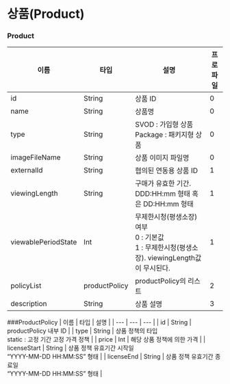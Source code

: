 # 상품(Product)


### Product
| 이름 | 타입 | 설명 | 프로파일 |
| --- | --- | --- | --- |
| id	 | String | 	상품 ID | 	0 | 
| name	 | String	 | 상품명	 | 0 | 
| type	 | String	 | SVOD : 가입형 상품</br>Package : 패키지형 상품 	 | 0 | 
| imageFileName	 | String	 | 상품 이미지 파일명	 | 0 | 
| externalId	 | String	 | 협의된 연동용 상품 ID	 | 1 | 
| viewingLength	 | String	 | 구매가 유효한 기간. </br>DDD:HH:mm 형태 혹은 DD:HH:mm 형태 	 | 1 | 
| viewablePeriodState	 | Int	 | 무제한시청(평생소장) 여부</br>0 : 기본값</br>1 : 무제한시청(평생소장). viewingLength값이 무시된다.  | 1 | 	
| policyList		 | productPolicy | productPolicy의 리스트 |  	2 | 
| description	 | String	 | 상품 설명 | 	3 | 

###ProductPolicy
| 이름 | 타입 | 설명 |
| --- | --- | --- |
| id	 | String	 | productPolicy 내부 ID  | 
| type	 | String	 | 상품 정책의 타입 </br>static : 고정 기간 고정 가격 정책 | 
| price	 | Int	 | 해당 상품 정책에 의한 가격 | 
| licenseStart	 | String	 | 상품 정책 유효기간 시작일</br> “YYYY-MM-DD HH:MM:SS” 형태 | 
| licenseEnd	 | String	 | 상품 정책 유효기간 종료일</br> “YYYY-MM-DD HH:MM:SS” 형태 | 
